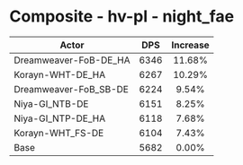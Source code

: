 # Composite - hv-pl - night_fae
| Actor | DPS | Increase |
|---|:---:|:---:|
|Dreamweaver-FoB-DE_HA|6346|11.68%|
|Korayn-WHT-DE_HA|6267|10.29%|
|Dreamweaver-FoB_SB-DE|6224|9.54%|
|Niya-GI_NTB-DE|6151|8.25%|
|Niya-GI_NTP-DE_HA|6118|7.68%|
|Korayn-WHT_FS-DE|6104|7.43%|
|Base|5682|0.00%|
